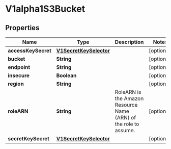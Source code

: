 

# V1alpha1S3Bucket

## Properties

Name | Type | Description | Notes
------------ | ------------- | ------------- | -------------
**accessKeySecret** | [**V1SecretKeySelector**](V1SecretKeySelector.md) |  |  [optional]
**bucket** | **String** |  |  [optional]
**endpoint** | **String** |  |  [optional]
**insecure** | **Boolean** |  |  [optional]
**region** | **String** |  |  [optional]
**roleARN** | **String** | RoleARN is the Amazon Resource Name (ARN) of the role to assume. |  [optional]
**secretKeySecret** | [**V1SecretKeySelector**](V1SecretKeySelector.md) |  |  [optional]



